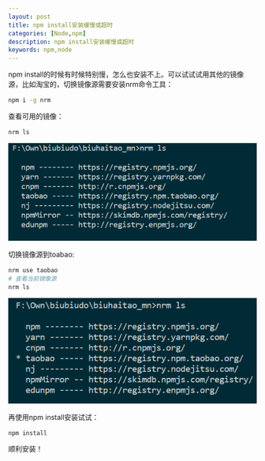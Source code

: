 ```yaml
---
layout: post
title: npm install安装缓慢或超时
categories: [Node,npm]
description: npm install安装缓慢或超时
keywords: npm,node
---
```


npm install的时候有时候特别慢，怎么也安装不上。可以试试试用其他的镜像源，比如淘宝的，切换镜像源需要安装nrm命令工具：

```bash
npm i -g nrm
```

查看可用的镜像：

```bash
nrm ls
```

![](/images/posts/node/npm-install1.png)

切换镜像源到toabao:

```bash
nrm use taobao
# 查看当前镜像源
nrm ls
```

![](/images/posts/node/npm-install2.jpg)

再使用npm install安装试试：

```bash
npm install
```

顺利安装！